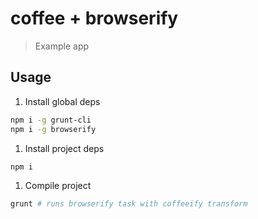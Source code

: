 # coffee + browserify

> Example app

## Usage

1. Install global deps

 ```bash
npm i -g grunt-cli
npm i -g browserify
```

1. Install project deps

 ```bash
npm i
```

1. Compile project

 ```bash
grunt # runs browserify task with coffeeify transform
```

